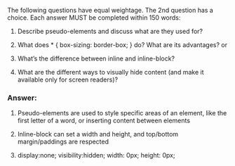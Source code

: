The following questions have equal weightage. The 2nd question has a choice. Each answer MUST be completed within 150 words:

1. Describe pseudo-elements and discuss what are they used for?


2. What does * { box-sizing: border-box; } do? What are its advantages?
or
2. What’s the difference between inline and inline-block?


3. What are the different ways to visually hide content (and make it available only for screen readers)?

### Answer:

1. Pseudo-elements are used to style specific areas of an element, like the first letter of a word, or inserting content between elements

2. Inline-block can set a width and height, and top/bottom margin/paddings are respected

3.  display:none;
    visibility:hidden;
    width: 0px; height: 0px;